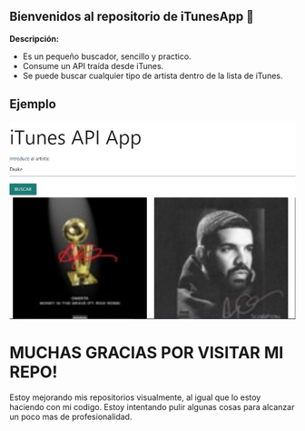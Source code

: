 ## Bienvenidos al repositorio de iTunesApp 🎼

**Descripción:**
- Es un pequeño buscador, sencillo y practico. 
- Consume un API traída desde iTunes.
- Se puede buscar cualquier tipo de artista dentro de la lista de iTunes.

## Ejemplo
![](https://github.com/AxelMendez1/itunes-app/blob/master/img/demostracion.PNG?raw=true)


# MUCHAS GRACIAS POR VISITAR MI REPO!
Estoy mejorando mis repositorios visualmente, al igual que lo estoy haciendo con mi codigo.
Estoy intentando pulir algunas cosas para alcanzar un poco mas de profesionalidad.
